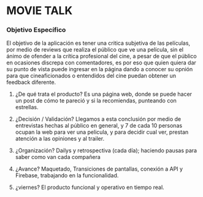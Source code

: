 # MOVIE TALK
### Objetivo Específico

El objetivo de la aplicación es tener una critica subjetiva de las películas, por medio de reviews que realiza el público que ve una película, sin el ánimo de ofender a la crítica profesional del cine, a pesar de que el público en ocasiones discrepa con comentadores, es por eso que quien quiera dar su punto de vista puede ingresar en la página dando a conocer su opnión para que cineaficionados o entendidos del cine puedan obtener un feedback diferente.

1) ¿De qué trata el producto?
Es una página web, donde se puede hacer un post de cómo te pareció y si la recomiendas, punteando con estrellas.

2) ¿Decisión / Validación?
Llegamos a esta conclusión por medio de entrevistas hechas al público en general, y 7 de cada 10 personas ocupan la web para ver una pelicula, y para decidir cual ver, prestan atención a las opiniones y al trailer.

3) ¿Organización?
Dailys y retrospectiva (cada día); haciendo pausas para saber como van cada compañera


4) ¿Avance?
Maquetado, Transiciones de pantallas, conexión a API y Firebase, trabajando en la funcionalidad.


5) ¿viernes?
El producto funcional y operativo en tiempo real.  


